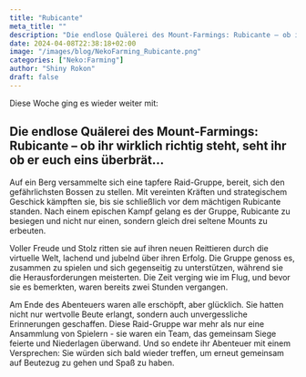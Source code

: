 ```yaml
---
title: "Rubicante"
meta_title: ""
description: "Die endlose Quälerei des Mount-Farmings: Rubicante – ob ihr wirklich richtig steht, seht ihr ob er euch eins überbrät"
date: 2024-04-08T22:38:18+02:00
image: "/images/blog/NekoFarming_Rubicante.png"
categories: ["Neko:Farming"]
author: "Shiny Rokon"
draft: false
---
```


Diese Woche ging es wieder weiter mit:

<!--more-->

## Die endlose Quälerei des Mount-Farmings: Rubicante – ob ihr wirklich richtig steht, seht ihr ob er euch eins überbrät…

Auf ein Berg versammelte sich eine tapfere Raid-Gruppe, bereit, sich den gefährlichsten Bossen zu stellen. Mit vereinten Kräften und strategischem Geschick kämpften sie, bis sie schließlich vor dem mächtigen Rubicante standen. Nach einem epischen Kampf gelang es der Gruppe, Rubicante zu besiegen und nicht nur einen, sondern gleich drei seltene Mounts zu erbeuten.

Voller Freude und Stolz ritten sie auf ihren neuen Reittieren durch die virtuelle Welt, lachend und jubelnd über ihren Erfolg. Die Gruppe genoss es, zusammen zu spielen und sich gegenseitig zu unterstützen, während sie die Herausforderungen meisterten. Die Zeit verging wie im Flug, und bevor sie es bemerkten, waren bereits zwei Stunden vergangen.

Am Ende des Abenteuers waren alle erschöpft, aber glücklich. Sie hatten nicht nur wertvolle Beute erlangt, sondern auch unvergessliche Erinnerungen geschaffen. Diese Raid-Gruppe war mehr als nur eine Ansammlung von Spielern - sie waren ein Team, das gemeinsam Siege feierte und Niederlagen überwand. Und so endete ihr Abenteuer mit einem Versprechen: Sie würden sich bald wieder treffen, um erneut gemeinsam auf Beutezug zu gehen und Spaß zu haben.